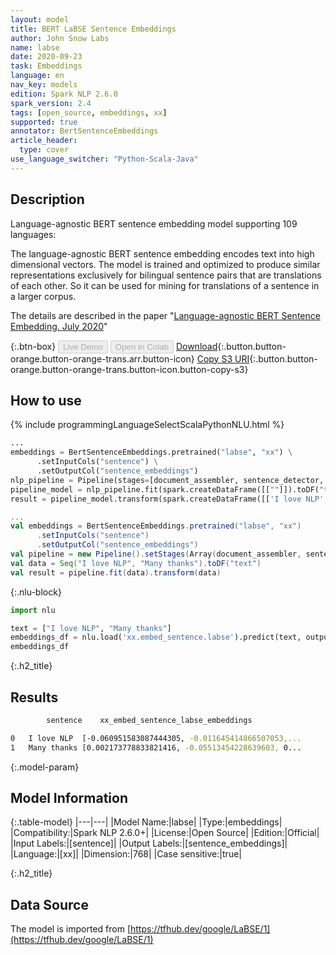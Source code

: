 ```yaml
---
layout: model
title: BERT LaBSE Sentence Embeddings
author: John Snow Labs
name: labse
date: 2020-09-23
task: Embeddings
language: en
nav_key: models
edition: Spark NLP 2.6.0
spark_version: 2.4
tags: [open_source, embeddings, xx]
supported: true
annotator: BertSentenceEmbeddings
article_header:
  type: cover
use_language_switcher: "Python-Scala-Java"
---
```


## Description

Language-agnostic BERT sentence embedding model supporting 109 languages:

The language-agnostic BERT sentence embedding encodes text into high dimensional vectors. The model is trained and optimized to produce similar representations exclusively for bilingual sentence pairs that are translations of each other. So it can be used for mining for translations of a sentence in a larger corpus.

The details are described in the paper "[Language-agnostic BERT Sentence Embedding. July 2020](https://arxiv.org/abs/2007.01852)"

{:.btn-box}
<button class="button button-orange" disabled>Live Demo</button>
<button class="button button-orange" disabled>Open in Colab</button>
[Download](https://s3.amazonaws.com/auxdata.johnsnowlabs.com/public/models/labse_xx_2.6.0_2.4_1600858075633.zip){:.button.button-orange.button-orange-trans.arr.button-icon}
[Copy S3 URI](s3://auxdata.johnsnowlabs.com/public/models/labse_xx_2.6.0_2.4_1600858075633.zip){:.button.button-orange.button-orange-trans.button-icon.button-copy-s3}

## How to use

<div class="tabs-box" markdown="1">

{% include programmingLanguageSelectScalaPythonNLU.html %}

```python
...
embeddings = BertSentenceEmbeddings.pretrained("labse", "xx") \
      .setInputCols("sentence") \
      .setOutputCol("sentence_embeddings")
nlp_pipeline = Pipeline(stages=[document_assembler, sentence_detector, embeddings])
pipeline_model = nlp_pipeline.fit(spark.createDataFrame([[""]]).toDF("text"))
result = pipeline_model.transform(spark.createDataFrame([['I love NLP', 'Many thanks']], ["text"]))
```

```scala
...
val embeddings = BertSentenceEmbeddings.pretrained("labse", "xx")
      .setInputCols("sentence")
      .setOutputCol("sentence_embeddings")
val pipeline = new Pipeline().setStages(Array(document_assembler, sentence_detector, embeddings))
val data = Seq("I love NLP", "Many thanks").toDF("text")
val result = pipeline.fit(data).transform(data)
```

{:.nlu-block}
```python
import nlu

text = ["I love NLP", "Many thanks"]
embeddings_df = nlu.load('xx.embed_sentence.labse').predict(text, output_level='sentence')
embeddings_df
```

</div>

{:.h2_title}
## Results
```bash
        sentence	xx_embed_sentence_labse_embeddings

0	I love NLP	[-0.060951583087444305, -0.011645414866507053,...
1	Many thanks	[0.002173778833821416, -0.05513454228639603, 0...
```

{:.model-param}
## Model Information

{:.table-model}
|---|---|
|Model Name:|labse|
|Type:|embeddings|
|Compatibility:|Spark NLP 2.6.0+|
|License:|Open Source|
|Edition:|Official|
|Input Labels:|[sentence]|
|Output Labels:|[sentence_embeddings]|
|Language:|[xx]|
|Dimension:|768|
|Case sensitive:|true|

{:.h2_title}
## Data Source
The model is imported from [https://tfhub.dev/google/LaBSE/1](https://tfhub.dev/google/LaBSE/1)

